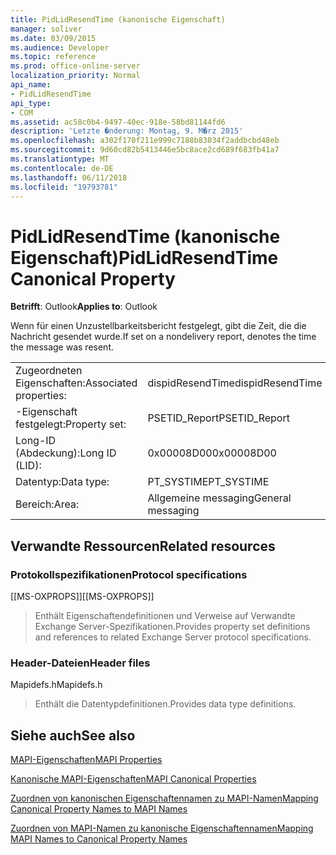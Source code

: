 ```yaml
---
title: PidLidResendTime (kanonische Eigenschaft)
manager: soliver
ms.date: 03/09/2015
ms.audience: Developer
ms.topic: reference
ms.prod: office-online-server
localization_priority: Normal
api_name:
- PidLidResendTime
api_type:
- COM
ms.assetid: ac58c0b4-9497-40ec-918e-58bd81144fd6
description: 'Letzte �nderung: Montag, 9. M�rz 2015'
ms.openlocfilehash: a302f170f211e999c7188b83034f2addbcbd48eb
ms.sourcegitcommit: 9d60cd82b5413446e5bc8ace2cd689f683fb41a7
ms.translationtype: MT
ms.contentlocale: de-DE
ms.lasthandoff: 06/11/2018
ms.locfileid: "19793781"
---
```

# <a name="pidlidresendtime-canonical-property"></a><span data-ttu-id="fb4ab-103">PidLidResendTime (kanonische Eigenschaft)</span><span class="sxs-lookup"><span data-stu-id="fb4ab-103">PidLidResendTime Canonical Property</span></span>

  
  
<span data-ttu-id="fb4ab-104">**Betrifft**: Outlook</span><span class="sxs-lookup"><span data-stu-id="fb4ab-104">**Applies to**: Outlook</span></span> 
  
<span data-ttu-id="fb4ab-105">Wenn für einen Unzustellbarkeitsbericht festgelegt, gibt die Zeit, die die Nachricht gesendet wurde.</span><span class="sxs-lookup"><span data-stu-id="fb4ab-105">If set on a nondelivery report, denotes the time the message was resent.</span></span>
  
|||
|:-----|:-----|
|<span data-ttu-id="fb4ab-106">Zugeordneten Eigenschaften:</span><span class="sxs-lookup"><span data-stu-id="fb4ab-106">Associated properties:</span></span>  <br/> |<span data-ttu-id="fb4ab-107">dispidResendTime</span><span class="sxs-lookup"><span data-stu-id="fb4ab-107">dispidResendTime</span></span>  <br/> |
|<span data-ttu-id="fb4ab-108">-Eigenschaft festgelegt:</span><span class="sxs-lookup"><span data-stu-id="fb4ab-108">Property set:</span></span>  <br/> |<span data-ttu-id="fb4ab-109">PSETID_Report</span><span class="sxs-lookup"><span data-stu-id="fb4ab-109">PSETID_Report</span></span>  <br/> |
|<span data-ttu-id="fb4ab-110">Long-ID (Abdeckung):</span><span class="sxs-lookup"><span data-stu-id="fb4ab-110">Long ID (LID):</span></span>  <br/> |<span data-ttu-id="fb4ab-111">0x00008D00</span><span class="sxs-lookup"><span data-stu-id="fb4ab-111">0x00008D00</span></span>  <br/> |
|<span data-ttu-id="fb4ab-112">Datentyp:</span><span class="sxs-lookup"><span data-stu-id="fb4ab-112">Data type:</span></span>  <br/> |<span data-ttu-id="fb4ab-113">PT_SYSTIME</span><span class="sxs-lookup"><span data-stu-id="fb4ab-113">PT_SYSTIME</span></span>  <br/> |
|<span data-ttu-id="fb4ab-114">Bereich:</span><span class="sxs-lookup"><span data-stu-id="fb4ab-114">Area:</span></span>  <br/> |<span data-ttu-id="fb4ab-115">Allgemeine messaging</span><span class="sxs-lookup"><span data-stu-id="fb4ab-115">General messaging</span></span>  <br/> |
   
## <a name="related-resources"></a><span data-ttu-id="fb4ab-116">Verwandte Ressourcen</span><span class="sxs-lookup"><span data-stu-id="fb4ab-116">Related resources</span></span>

### <a name="protocol-specifications"></a><span data-ttu-id="fb4ab-117">Protokollspezifikationen</span><span class="sxs-lookup"><span data-stu-id="fb4ab-117">Protocol specifications</span></span>

<span data-ttu-id="fb4ab-118">[[MS-OXPROPS]]</span><span class="sxs-lookup"><span data-stu-id="fb4ab-118">[[MS-OXPROPS]]</span></span> 
  
> <span data-ttu-id="fb4ab-119">Enthält Eigenschaftendefinitionen und Verweise auf Verwandte Exchange Server-Spezifikationen.</span><span class="sxs-lookup"><span data-stu-id="fb4ab-119">Provides property set definitions and references to related Exchange Server protocol specifications.</span></span>
    
### <a name="header-files"></a><span data-ttu-id="fb4ab-120">Header-Dateien</span><span class="sxs-lookup"><span data-stu-id="fb4ab-120">Header files</span></span>

<span data-ttu-id="fb4ab-121">Mapidefs.h</span><span class="sxs-lookup"><span data-stu-id="fb4ab-121">Mapidefs.h</span></span>
  
> <span data-ttu-id="fb4ab-122">Enthält die Datentypdefinitionen.</span><span class="sxs-lookup"><span data-stu-id="fb4ab-122">Provides data type definitions.</span></span>
    
## <a name="see-also"></a><span data-ttu-id="fb4ab-123">Siehe auch</span><span class="sxs-lookup"><span data-stu-id="fb4ab-123">See also</span></span>



[<span data-ttu-id="fb4ab-124">MAPI-Eigenschaften</span><span class="sxs-lookup"><span data-stu-id="fb4ab-124">MAPI Properties</span></span>](mapi-properties.md)
  
[<span data-ttu-id="fb4ab-125">Kanonische MAPI-Eigenschaften</span><span class="sxs-lookup"><span data-stu-id="fb4ab-125">MAPI Canonical Properties</span></span>](mapi-canonical-properties.md)
  
[<span data-ttu-id="fb4ab-126">Zuordnen von kanonischen Eigenschaftennamen zu MAPI-Namen</span><span class="sxs-lookup"><span data-stu-id="fb4ab-126">Mapping Canonical Property Names to MAPI Names</span></span>](mapping-canonical-property-names-to-mapi-names.md)
  
[<span data-ttu-id="fb4ab-127">Zuordnen von MAPI-Namen zu kanonische Eigenschaftennamen</span><span class="sxs-lookup"><span data-stu-id="fb4ab-127">Mapping MAPI Names to Canonical Property Names</span></span>](mapping-mapi-names-to-canonical-property-names.md)

